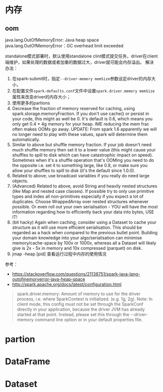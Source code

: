 # 内存
## oom

java.lang.OutOfMemoryError: Java heap space
java.lang.OutOfMemoryError：GC overhead limit exceeded

standalone模式部署时，默认使用standalone clint模式提交任务，driver在client端维护，如果处理的数据或者加重的数据过大，driver就可能会内存溢出。
解决办法：

1. 在spark-submit时，指定`--driver-memory memSize`参数设定driver的内存大小，
2. 在配置文件`spark-defaults.conf`文件中设置`spark.driver.memory memSize`属性来改变driver的内存大小；
3. 使用更多的partions
4. Decrease the fraction of memory reserved for caching, using spark.storage.memoryFraction. If you don't use cache() or persist in your code, this might as well be 0. It's default is 0.6, which means you only get 0.4 * 4g memory for your heap. IME reducing the mem frac often makes OOMs go away. UPDATE: From spark 1.6 apparently we will no longer need to play with these values, spark will determine them automatically.
5. Similar to above but shuffle memory fraction. If your job doesn't need much shuffle memory then set it to a lower value (this might cause your shuffles to spill to disk which can have catastrophic impact on speed). Sometimes when it's a shuffle operation that's OOMing you need to do the opposite i.e. set it to something large, like 0.8, or make sure you allow your shuffles to spill to disk (it's the default since 1.0.0).
6. Related to above; use broadcast variables if you really do need large objects.
7. (Advanced) Related to above, avoid String and heavily nested structures (like Map and nested case classes). If possible try to only use primitive types and index all non-primitives especially if you expect a lot of duplicates. Choose WrappedArray over nested structures whenever possible. Or even roll out your own serialisation - YOU will have the most information regarding how to efficiently back your data into bytes, USE IT!
8. (bit hacky) Again when caching, consider using a Dataset to cache your structure as it will use more efficient serialisation. This should be regarded as a hack when compared to the previous bullet point. Building your domain knowledge into your algo/serialisation can minimise memory/cache-space by 100x or 1000x, whereas all a Dataset will likely give is 2x - 5x in memory and 10x compressed (parquet) on disk.
9. jmap -heap [pid] 查看运行过程中内存的使用情况


参考：

- https://stackoverflow.com/questions/21138751/spark-java-lang-outofmemoryerror-java-heap-space
- http://spark.apache.org/docs/latest/configuration.html

> spark.driver.memory: Amount of memory to use for the driver process, i.e. where SparkContext is initialized. (e.g. 1g, 2g).
Note: In client mode, this config must not be set through the SparkConf directly in your application, because the driver JVM has already started at that point. Instead, please set this through the --driver-memory command line option or in your default properties file.

# partion

# DataFrame
# Dataset
